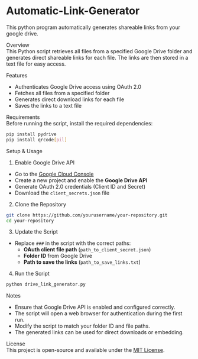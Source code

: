 # Automatic-Link-Generator
This python program automatically generates shareable links from your google drive.  

Overview  
This Python script retrieves all files from a specified Google Drive folder and generates direct shareable links for each file. The links are then stored in a text file for easy access.  

Features  
- Authenticates Google Drive access using OAuth 2.0  
- Fetches all files from a specified folder  
- Generates direct download links for each file  
- Saves the links to a text file  

Requirements  
Before running the script, install the required dependencies:  

```sh
pip install pydrive
pip install qrcode[pil]
```  

Setup & Usage  

1. Enable Google Drive API  
- Go to the [Google Cloud Console](https://console.cloud.google.com/)  
- Create a new project and enable the **Google Drive API**  
- Generate OAuth 2.0 credentials (Client ID and Secret)  
- Download the `client_secrets.json` file  

2. Clone the Repository  
```sh
git clone https://github.com/yourusername/your-repository.git
cd your-repository
```

3. Update the Script  
- Replace `###` in the script with the correct paths:  
  - **OAuth client file path** (`path_to_client_secret.json`)  
  - **Folder ID** from Google Drive  
  - **Path to save the links** (`path_to_save_links.txt`)  

4. Run the Script  
```sh
python drive_link_generator.py
```

Notes  
- Ensure that Google Drive API is enabled and configured correctly.  
- The script will open a web browser for authentication during the first run.  
- Modify the script to match your folder ID and file paths.  
- The generated links can be used for direct downloads or embedding.  

License  
This project is open-source and available under the [MIT License](LICENSE).  
